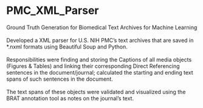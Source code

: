 # PMC_XML_Parser
Ground Truth Generation for Biomedical Text Archives for Machine Learning
<br><br>Developed a XML parser for U.S. NIH PMC’s text archives that are saved in *.nxml formats using Beautiful Soup and Python. 
<br><br>Responsibilities were finding and storing the Captions of all media objects (Figures & Tables) and linking their corresponding Direct Referencing sentences in the document/journal; calculated the starting and ending text spans of such sentences in the document. 
<br><br>The text spans of these objects were validated and visualized using the BRAT annotation tool as notes on the journal’s text.
